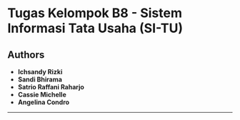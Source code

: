 ﻿# Tugas Kelompok B8 - Sistem Informasi Tata Usaha (SI-TU)
## Authors
* **Ichsandy Rizki**
* **Sandi Bhirama**
* **Satrio Raffani Raharjo**
* **Cassie Michelle**
* **Angelina Condro**

---
